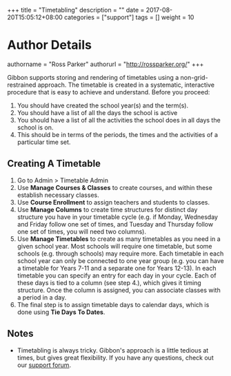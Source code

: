 +++
title = "Timetabling"
description = ""
date = 2017-08-20T15:05:12+08:00
categories = ["support"]
tags = []
weight = 10
# Author Details
authorname = "Ross Parker"
authorurl = "http://rossparker.org/"
+++

Gibbon supports storing and rendering of timetables using a non-grid-restrained approach. The timetable is created in a systematic, interactive procedure that is easy to achieve and understand. Before you proceed:

1.  You should have created the school year(s) and the term(s).
2.  You should have a list of all the days the school is active
3.  You should have a list of all the activities the school does in all days the school is on.
4.  This should be in terms of the periods, the times and the activities of a particular time set.

## Creating A Timetable

1.  Go to Admin > Timetable Admin
2.  Use **Manage Courses & Classes** to create courses, and within these establish necessary classes.
3.  Use **Course Enrollment** to assign teachers and students to classes.
4.  Use **Manage Columns** to create time structures for distinct day structure you have in your timetable cycle (e.g. if Monday, Wednesday and Friday follow one set of times, and Tuesday and Thursday follow one set of times, you will need two columns).
5.  Use **Manage Timetables** to create as many timetables as you need in a given school year. Most schools will require one timetable, but some schools (e.g. through schools) may require more. Each timetable in each school year can only be connected to one year group (e.g. you can have a timetable for Years 7-11 and a separate one for Years 12-13). In each timetable you can specify an entry for each day in your cycle. Each of these days is tied to a column (see step 4.), which gives it timing structure. Once the column is assigned, you can associate classes with a period in a day.
6.  The final step is to assign timetable days to calendar days, which is done using **Tie Days To Dates**.

## Notes

*   Timetabling is always tricky. Gibbon's approach is a little tedious at times, but gives great flexibility. If you have any questions, check out our [support forum](https://ask.gibbonedu.org).
